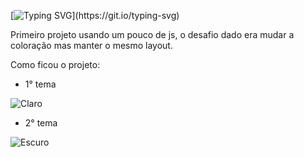 [![Typing SVG](https://readme-typing-svg.herokuapp.com/?color=f7fobe&size=35&center=true&vCenter=true&width=1000&lines=Simple+calculator;Be+Welcome!)](https://git.io/typing-svg)


Primeiro projeto usando um pouco de js, o desafio dado era mudar a coloração mas manter o mesmo 
layout.

Como ficou o projeto:

- 1° tema

![Claro](https://github.com/Lehguanaes/Calculadoras/assets/125403978/559eaf36-8687-4964-9f1d-cc64370ecf0f)


- 2° tema

![Escuro](https://github.com/Lehguanaes/Calculadoras/assets/125403978/cdea9e0f-787d-41f2-9d72-4e77b80dd117)

